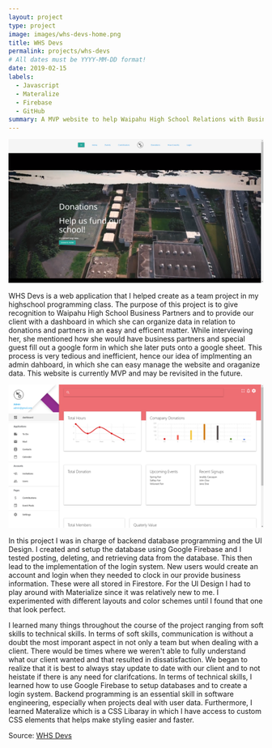 ```yaml
---
layout: project
type: project
image: images/whs-devs-home.png
title: WHS Devs
permalink: projects/whs-devs
# All dates must be YYYY-MM-DD format!
date: 2019-02-15
labels:
  - Javascript
  - Materalize
  - Firebase
  - GitHub
summary: A MVP website to help Waipahu High School Relations with Business Parteners
---
```


<img class="ui medium right floated rounded image" src="../images/whs-devs-home.png">

WHS Devs is a web application that I helped create as a team project in my highschool programming class. The purpose of this project is to give recognition to Waipahu High School Business Partners and to provide our client with a dashboard in which she can organize data in relation to donations and partners in an easy and efficent matter. While interviewing her, she mentioned how she would have business partners and special guest fill out a google form in which she later puts onto a google sheet. This process is very tedious and inefficient, hence our idea of implmenting an admin dahboard, in which she can easy manage the website and oraganize data. This website is currently MVP and may be revisited in the future.


<img class="ui medium right floated rounded image" src="../images/whs-devs-dashboard.png">


In this project I was in charge of backend database programming and the UI Design. I created and setup the database using Google Firebase and I tested posting, deleting, and retrieving data from the database. This then lead to the implementation of the login system. New users would create an account and login when they needed to clock in our provide business information. These were all stored in Firestore. For the UI Design I had to play around with Materialize since it was relatively new to me. I experimented with different layouts and color schemes until I found that one that look perfect. 


I learned many things throughout the course of the project ranging from soft skills to technical skills. In terms of soft skills, communication is without a doubt the most imporant aspect in not only a team but when dealing with a client. There would be times where we weren't able to fully understand what our client wanted and that resulted in dissatisfaction. We began to realize that it is best to always stay update to date with our client and to not heistate if there is any need for clarifcations. In terms of technical skills, I learned how to use Google Firebase to setup databases and to create a login system. Backend programming is an essential skill in software engineering, especially when projects deal with user data. Furthermore, I learned Materalize which is a CSS Libaray in which I have access to custom CSS elements that helps make styling easier and faster.
 
Source: <a href="https://timstomatos.github.io/whs_devs/pages/homePage2.html"><i class="large github icon"></i>WHS Devs</a>